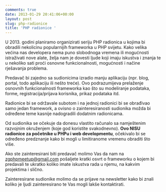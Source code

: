 ```yaml
---
comments: true
date: 2013-01-29 20:41:06+00:00
layout: post
slug: php-radionice
title: 'PHP radionice '
---
```


U 2013. godini planiramo organizirati seriju PHP radionica u kojima bi obradili nekolicinu popularnijih frameworka u PHP svijetu. Kako velika većina nas developera nema puno slobodnoga vremena ili mogućnosti istraživati nove alate, želja nam je dovesti ljude koji imaju iskustva i znanja te u nekoliko sati proći osnovne funkcionalnosti, mogućnosti i načine rješavanja problema.

Predavač bi zajedno sa sudionicima izradio manju aplikaciju (npr. blog, portal, todo aplikaciju ili nešto treće). Ovo podrazumijeva prelaženje osnovnih funkcionalnosti frameworka kao što su modeliranje podataka, forme, registracija/prijava korisnika, prikaz podataka itd.

Radionice bi se održavale subotom i na jednoj radionici bi se obrađivao samo jedan framework, a ovisno o zainteresiranosti sudionika možda bi određene teme kasnije nadogradili dodatnim radionicama.

Od sudionika se očekuje da donesu vlastito računalo sa namještenim razvojnim okruženjem (koje god koristite svakodnevno). **Ovo NISU radionice za početnike u PHPu i web developmentu**, očekivalo bi se određeno predznanje kako bi mogli u limitiranome vremenu obraditi što više.

Ako ste zainteresirani biti predavač molimo Vas da nam na zgphpmeetup@gmail.com pošaljete kratki osvrt o frameworku o kojem bi predavali te ukratko koliko imate iskustva rada u njemu, na kakvim projektima i slično.

	




Zainteresirane sudionike molimo da se prijave na newsletter kako bi znali koliko je ljudi zainteresirano te Vas mogli lakše kontaktirati.










